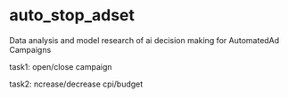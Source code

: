 # auto_stop_adset
 
#### 
Data analysis and model research of ai decision making for AutomatedAd Campaigns

task1: open/close campaign

task2: ncrease/decrease cpi/budget
#### 

